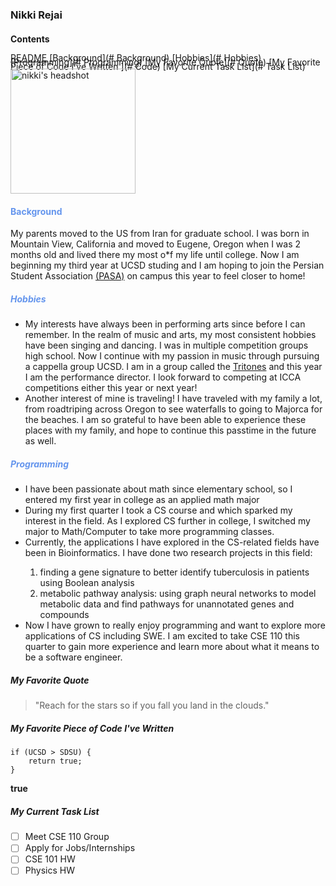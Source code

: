 <!-- <html> -->
<head>
  <link rel="stylesheet" href="style.css">
</head>
<body>
	<!-- headings -->

### Nikki Rejai

<!-- section links -->

#### Contents 

<!-- styling text -->
<span style="line-height:0.5">
	<!-- relative links -->
  	<a href="README.md">README</a>
  	[Background](# Background) 
	[Hobbies](# Hobbies)
	[Programming](# Programming)
	[My Favorite Quote](# Quote)
	[My Favorite Piece of Code I've Written ](# Code)
	[My Current Task List](# Task List)
</span>
	<!-- image -->
<picture>
	<img alt="nikki's headshot" src="pictures/DSC08971copy2.jpg" width=200px height=auto>
</picture>

<span style="color:CornflowerBlue"> 
	
#### Background 

</span>
	<p> My parents moved to the US from Iran for graduate school. I was born in Mountain View, California and moved to Eugene, Oregon when I was 2 months old and lived there my most o*f my life until college. Now I am beginning my third year at UCSD studing and I am hoping to join the Persian Student Association  <a href="https://www.iranianstudentsca.org/iranian-student-organizations">(PASA)</a> <!-- external link --> on campus this year to feel closer to home! </p>
	<span style="color:CornflowerBlue"> <h5> Hobbies </h5> </span>
		<ul><li> My interests have always been in performing arts since before I can remember. In the realm of music and arts, my most consistent hobbies have been singing and dancing. I was in multiple competition groups high school. Now I continue with my passion in music through pursuing a cappella group UCSD. I am in a group called the <a href="https://www.tritones.ucsd.edu">Tritones</a> <!-- external link --> and this year I am the performance director. I look forward to competing at ICCA competitions either this year or next year! </li>
		<li> Another interest of mine is traveling! I have traveled with my family a lot, from roadtriping across Oregon to see waterfalls to going to Majorca for the beaches. I am so grateful to have been able to experience these places with my family, and hope to continue this passtime in the future as well. </li></ul>
	<span style="color:CornflowerBlue"> <h5> Programming </h5> </span>
	<!-- unordered list -->
		<ul><li> I have been passionate about math since elementary school, so I entered my first year in college as an applied math major </li>
  			<li> During my first quarter I took a CS course and which sparked my interest in the field. As I  explored CS further in college, I switched my major to Math/Computer to take more programming classes.</li>
			<li> Currently, the applications I have explored in the CS-related fields have been in Bioinformatics. I have done two research projects in this field: </li>
			<!-- ordered list -->
				<ol>
					<li> finding a gene signature to better identify tuberculosis in patients using Boolean analysis </li>
					<li> metabolic pathway analysis: using graph neural networks to model metabolic data and find pathways for unannotated genes and compounds </li>
   				</ol>  
  			<li> Now I have grown to really enjoy programming and want to explore more applications of CS including SWE. I am excited to take CSE 110 this quarter to gain more experience and learn more about what it means to be a software engineer. </li></ul>

##### My Favorite Quote		
<!-- quoting text -->
> "Reach for the stars so if you fall you land in the clouds."

##### My Favorite Piece of Code I've Written 
<!-- quoting code -->
```
if (UCSD > SDSU) {
	return true;
}
```
**true**

<!-- task list-->
##### My Current Task List 
- [ ] Meet CSE 110 Group
- [ ] Apply for Jobs/Internships
- [ ] CSE 101 HW
- [ ] Physics HW
</body>
</html>

